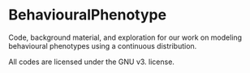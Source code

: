 # BehaviouralPhenotype
Code, background material, and exploration for our work on modeling behavioural phenotypes using a continuous distribution.

All codes are licensed under the GNU v3. license.
